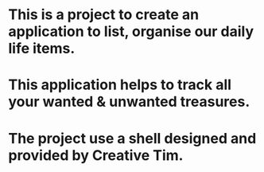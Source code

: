# This is a project to create an application to list, organise our daily life items. 
# This application helps to track all your wanted & unwanted treasures. 

# The project use a shell designed and provided by Creative Tim.
